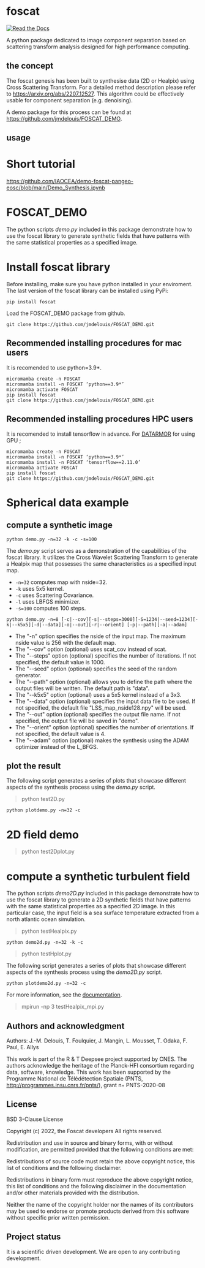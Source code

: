 # foscat

[![Read the Docs](https://readthedocs.org/projects/foscat-documentation/badge/?version=latest)](https://foscat-documentation.readthedocs.io/en/latest)

A python package dedicated to image component separation based on scattering transform analysis designed for high performance computing.

## the concept

The foscat genesis has been built to synthesise data (2D or Healpix) using Cross Scattering Transform. For a detailed method description please refer to https://arxiv.org/abs/2207.12527. This algorithm could be effectively usable for component separation (e.g. denoising).

A demo package for this process can be found at https://github.com/jmdelouis/FOSCAT_DEMO.

## usage

# Short tutorial

https://github.com/IAOCEA/demo-foscat-pangeo-eosc/blob/main/Demo_Synthesis.ipynb

# FOSCAT_DEMO

The python scripts _demo.py_ included in this package demonstrate how to use the foscat library to generate synthetic fields that have patterns with the same statistical properties as a specified image.

# Install foscat library

Before installing, make sure you have python installed in your enviroment.
The last version of the foscat library can be installed using PyPi:

```
pip install foscat
```

Load the FOSCAT_DEMO package from github.

```
git clone https://github.com/jmdelouis/FOSCAT_DEMO.git
```

## Recommended installing procedures for mac users

It is recomended to use python=3.9\*.

```
micromamba create -n FOSCAT
micromamba install -n FOSCAT ‘python==3.9*’
micromamba activate FOSCAT
pip install foscat
git clone https://github.com/jmdelouis/FOSCAT_DEMO.git

```

## Recommended installing procedures HPC users

It is recomended to install tensorflow in advance. For [DATARMOR](https://pcdm.ifremer.fr/Equipement) for using GPU ;

```
micromamba create -n FOSCAT
micromamba install -n FOSCAT ‘python==3.9*’
micromamba install -n FOSCAT ‘tensorflow==2.11.0’
micromamba activate FOSCAT
pip install foscat
git clone https://github.com/jmdelouis/FOSCAT_DEMO.git

```

# Spherical data example

## compute a synthetic image

```
python demo.py -n=32 -k -c -s=100
```

The _demo.py_ script serves as a demonstration of the capabilities of the foscat library. It utilizes the Cross Wavelet Scattering Transform to generate a Healpix map that possesses the same characteristics as a specified input map.

- `-n=32` computes map with nside=32.
- `-k` uses 5x5 kernel.
- `-c` uses Scattering Covariance.
- `-l` uses LBFGS minimizer.
- `-s=100` computes 100 steps.

```
python demo.py -n=8 [-c|--cov][-s|--steps=3000][-S=1234|--seed=1234][-k|--k5x5][-d|--data][-o|--out][-r|--orient] [-p|--path][-a|--adam]

```

- The "-n" option specifies the nside of the input map. The maximum nside value is 256 with the default map.
- The "--cov" option (optional) uses scat_cov instead of scat.
- The "--steps" option (optional) specifies the number of iterations. If not specified, the default value is 1000.
- The "--seed" option (optional) specifies the seed of the random generator.
- The "--path" option (optional) allows you to define the path where the output files will be written. The default path is "data".
- The "--k5x5" option (optional) uses a 5x5 kernel instead of a 3x3.
- The "--data" option (optional) specifies the input data file to be used. If not specified, the default file "LSS_map_nside128.npy" will be used.
- The "--out" option (optional) specifies the output file name. If not specified, the output file will be saved in "demo".
- The "--orient" option (optional) specifies the number of orientations. If not specified, the default value is 4.
- The "--adam" option (optional) makes the synthesis using the ADAM optimizer instead of the L_BFGS.

## plot the result

The following script generates a series of plots that showcase different aspects of the synthesis process using the _demo.py_ script.

> python test2D.py

```
python plotdemo.py -n=32 -c
```

# 2D field demo

> python test2Dplot.py

# compute a synthetic turbulent field

The python scripts _demo2D.py_ included in this package demonstrate how to use the foscat library to generate a 2D synthetic fields that have patterns with the same statistical properties as a specified 2D image. In this particular case, the input field is a sea surface temperature extracted from a north atlantic ocean simulation.

> python testHealpix.py

```
python demo2d.py -n=32 -k -c
```

> python testHplot.py

The following script generates a series of plots that showcase different aspects of the synthesis process using the _demo2D.py_ script.

```
python plotdemo2d.py -n=32 -c
```

For more information, see the [documentation](https://foscat-documentation.readthedocs.io/en/latest/index.html).

> mpirun -np 3 testHealpix_mpi.py

## Authors and acknowledgment

Authors: J.-M. Delouis, T. Foulquier, J. Mangin, L. Mousset, T. Odaka, F. Paul, E. Allys

This work is part of the R & T Deepsee project supported by CNES. The authors acknowledge the heritage of the Planck-HFI consortium regarding data, software, knowledge. This work has been supported by the Programme National de Télédétection Spatiale (PNTS, http://programmes.insu.cnrs.fr/pnts/), grant n◦ PNTS-2020-08

## License

BSD 3-Clause License

Copyright (c) 2022, the Foscat developers All rights reserved.

Redistribution and use in source and binary forms, with or without modification, are permitted provided that the following conditions are met:

Redistributions of source code must retain the above copyright notice, this list of conditions and the following disclaimer.

Redistributions in binary form must reproduce the above copyright notice, this list of conditions and the following disclaimer in the documentation and/or other materials provided with the distribution.

Neither the name of the copyright holder nor the names of its contributors may be used to endorse or promote products derived from this software without specific prior written permission.

## Project status

It is a scientific driven development. We are open to any contributing development.

